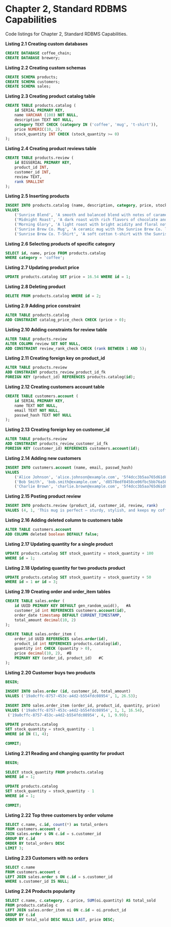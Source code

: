 # Chapter 2, Standard RDBMS Capabilities

Code listings for Chapter 2, Standard RDBMS Capabilities.

**Listing 2.1 Creating custom databases**
```sql
CREATE DATABASE coffee_chain;
CREATE DATABASE brewery;
```

**Listing 2.2 Creating custom schemas**
```sql
CREATE SCHEMA products;
CREATE SCHEMA customers;
CREATE SCHEMA sales;
```

**Listing 2.3 Creating product catalog table**
```sql
CREATE TABLE products.catalog (
    id SERIAL PRIMARY KEY,
    name VARCHAR (100) NOT NULL,
    description TEXT NOT NULL,
    category TEXT CHECK (category IN ('coffee', 'mug', 't-shirt')),
    price NUMERIC(10, 2),
    stock_quantity INT CHECK (stock_quantity >= 0)
);
```

**Listing 2.4 Creating product reviews table**
```sql
CREATE TABLE products.review (
    id BIGSERIAL PRIMARY KEY,
    product_id INT,
    customer_id INT,
    review TEXT,
    rank SMALLINT 
);
```

**Listing 2.5 Inserting products**
```sql
INSERT INTO products.catalog (name, description, category, price, stock_quantity)
VALUES
    ('Sunrise Blend', 'A smooth and balanced blend with notes of caramel and citrus.', 'coffee', 14.99, 50),
    ('Midnight Roast', 'A dark roast with rich flavors of chocolate and toasted nuts.', 'coffee', 16.99, 40),
    ('Morning Glory', 'A light roast with bright acidity and floral notes.', 'coffee', 13.99, 30),
    ('Sunrise Brew Co. Mug', 'A ceramic mug with the Sunrise Brew Co. logo.', 'mug', 9.99, 100),
    ('Sunrise Brew Co. T-Shirt', 'A soft cotton t-shirt with the Sunrise Brew Co. logo.', 't-shirt', 19.99, 25);
```

**Listing 2.6 Selecting products of specific category**
```sql
SELECT id, name, price FROM products.catalog 
WHERE category = 'coffee';
```

**Listing 2.7 Updating product price**
```sql
UPDATE products.catalog SET price = 16.54 WHERE id = 1;
```

**Listing 2.8 Deleting product**
```sql
DELETE FROM products.catalog WHERE id = 2;
```

**Listing 2.9 Adding price constraint**
```sql
ALTER TABLE products.catalog 
ADD CONSTRAINT catalog_price_check CHECK (price > 0);
```

**Listing 2.10 Adding constraints for review table**
```sql
ALTER TABLE products.review 
ALTER COLUMN review SET NOT NULL,
ADD CONSTRAINT review_rank_check CHECK (rank BETWEEN 1 AND 5);
```

**Listing 2.11 Creating foreign key on product_id**
```sql
ALTER TABLE products.review
ADD CONSTRAINT products_review_product_id_fk
FOREIGN KEY (product_id) REFERENCES products.catalog(id);
```

**Listing 2.12 Creating customers account table**
```sql
CREATE TABLE customers.account (
    id SERIAL PRIMARY KEY,
    name TEXT NOT NULL,
    email TEXT NOT NULL,
    passwd_hash TEXT NOT NULL
);
```

**Listing 2.13 Creating foreign key on customer_id**
```sql
ALTER TABLE products.review 
ADD CONSTRAINT products_review_customer_id_fk
FOREIGN KEY (customer_id) REFERENCES customers.account(id);
```

**Listing 2.14 Adding new customers**
```sql
INSERT INTO customers.account (name, email, passwd_hash)
VALUES
    ('Alice Johnson', 'alice.johnson@example.com', '5f4dcc3b5aa765d61d8327deb882cf99'),
    ('Bob Smith', 'bob.smith@example.com', 'd8578edf8458ce06fbc5bb76a58c5ca4'), 
    ('Charlie Brown', 'charlie.brown@example.com', '5f4dcc3b5aa765d61d8327deb882cf99');
```

**Listing 2.15 Posting product review**
```sql
INSERT INTO products.review (product_id, customer_id, review, rank)
VALUES (4, 1, 'This mug is perfect — sturdy, stylish, and keeps my coffee warm for a good while.', 5);
```

**Listing 2.16 Adding deleted column to customers table**
```sql 
ALTER TABLE customers.account 
ADD COLUMN deleted boolean DEFAULT false;
```

**Listing 2.17 Updating quantity for a single product**
```sql
UPDATE products.catalog SET stock_quantity = stock_quantity + 100 
WHERE id = 1;
```

**Listing 2.18 Updating quantity for two products product**
```sql
UPDATE products.catalog SET stock_quantity = stock_quantity + 50 
WHERE id = 1 or id = 3;
```

**Listing 2.19 Creating order and order_item tables**
```sql
CREATE TABLE sales.order (
    id UUID PRIMARY KEY DEFAULT gen_random_uuid(),   #A
    customer_id int REFERENCES customers.account(id),
    order_date timestamp DEFAULT CURRENT_TIMESTAMP,
    total_amount decimal(10, 2)
);
                        
CREATE TABLE sales.order_item (
    order_id UUID REFERENCES sales.order(id),
    product_id int REFERENCES products.catalog(id),
    quantity int CHECK (quantity > 0),
    price decimal(10, 2),  #B
    PRIMARY KEY (order_id, product_id)   #C
);
```

**Listing 2.20 Customer buys two products**
```sql
BEGIN;
    
INSERT INTO sales.order (id, customer_id, total_amount)
VALUES ('19a0cffc-8757-453c-a4d2-b554fdc08954', 1, 26.53);
    
INSERT INTO sales.order_item (order_id, product_id, quantity, price)
VALUES ('19a0cffc-8757-453c-a4d2-b554fdc08954', 1, 1, 16.54),
 ('19a0cffc-8757-453c-a4d2-b554fdc08954', 4, 1, 9.99);
    
UPDATE products.catalog
SET stock_quantity = stock_quantity - 1
WHERE id IN (1, 4);
    
COMMIT;
```

**Listing 2.21 Reading and changing quantity for product**
```sql
BEGIN;
    
SELECT stock_quantity FROM products.catalog
WHERE id = 1;
    
UPDATE products.catalog
SET stock_quantity = stock_quantity - 1
WHERE id = 1;
    
COMMIT;
```

**Listing 2.22 Top  three customers by order volume**
```sql
SELECT c.name, c.id, count(*) as total_orders
FROM customers.account c
JOIN sales.order s ON c.id = s.customer_id
GROUP BY c.id
ORDER BY total_orders DESC
LIMIT 3;
```

**Listing 2.23 Customers with no orders**
```sql
SELECT c.name
FROM customers.account c
LEFT JOIN sales.order s ON c.id = s.customer_id
WHERE s.customer_id IS NULL;
```

**Listing 2.24 Products popularity**
```sql
SELECT c.name, c.category, c.price, SUM(oi.quantity) AS total_sold
FROM products.catalog c
LEFT JOIN sales.order_item oi ON c.id = oi.product_id
GROUP BY c.id
ORDER BY total_sold DESC NULLS LAST, price DESC;
```
